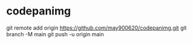 # codepanimg
git remote add origin https://github.com/may900620/codepanimg.git
git branch -M main
git push -u origin main
